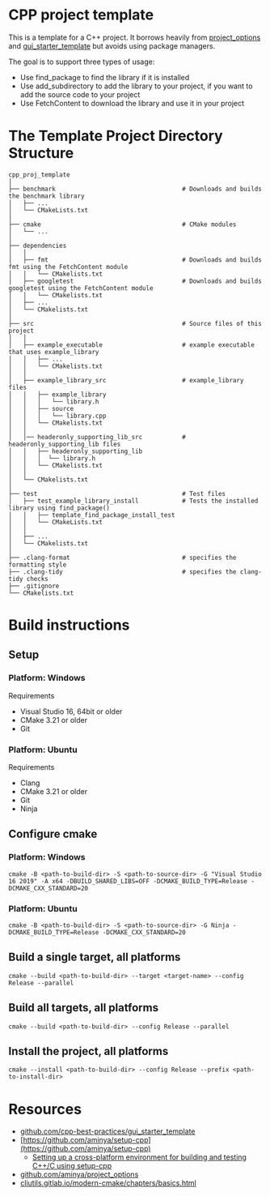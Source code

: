 ﻿# CPP project template

This is a template for a C++ project. It borrows heavily
from [project_options](https://github.com/aminya/project_options) and
[gui_starter_template](https://github.com/cpp-best-practices/gui_starter_template) but avoids using package
managers.

The goal is to support three types of usage:

* Use find_package to find the library if it is installed
* Use add_subdirectory to add the library to your project, if you want to add the source code to your project
* Use FetchContent to download the library and use it in your project

# The Template Project Directory Structure

    cpp_proj_template
    │   
    ├── benchmark                                   # Downloads and builds the benchmark library
    │   ├── ...
    │   └── CMakeLists.txt
    │      
    ├── cmake                                       # CMake modules
    │   └── ...
    │                                
    ├── dependencies
    │   │                                
    │   ├── fmt                                     # Downloads and builds fmt using the FetchContent module
    │   │   └── CMakelists.txt
    │   ├── googletest                              # Downloads and builds googletest using the FetchContent module
    │   │   └── CMakelists.txt
    │   ├── ...
    │   └── CMakelists.txt
    │
    ├── src                                         # Source files of this project
    │   │
    │   ├── example_executable                      # example executable that uses example_library
    │   │   ├── ...
    │   │   └── CMakelists.txt
    │   │
    │   ├── example_library_src                     # example_library files
    │   │   ├── example_library             
    │   │   │   └── library.h      
    │   │   ├── source                      
    │   │   │   └── library.cpp
    │   │   └── CMakelists.txt
    │   │
    │   │── headeronly_supporting_lib_src           # headeronly_supporting_lib files
    │   │   ├── headeronly_supporting_lib   
    │   │   │  └── library.h
    │   │   └── CMakelists.txt  
    │   │
    │   └── CMakelists.txt     
    │
    ├── test                                        # Test files
    │   ├── test_example_library_install            # Tests the installed library using find_package()
    │   │   ├── template_find_package_install_test  
    │   │   └── CMakeLists.txt
    │   │
    │   ├── ...
    │   └── CMakelists.txt
    │
    ├── .clang-format                               # specifies the formatting style
    ├── .clang-tidy                                 # specifies the clang-tidy checks    
    ├── .gitignore                          
    └── CMakelists.txt

# Build instructions

## Setup

### Platform: Windows

Requirements

- Visual Studio 16, 64bit or older
- CMake 3.21 or older
- Git

### Platform: Ubuntu

Requirements

- Clang
- CMake 3.21 or older
- Git
- Ninja

## Configure cmake

### Platform: Windows

```
cmake -B <path-to-build-dir> -S <path-to-source-dir> -G "Visual Studio 16 2019" -A x64 -DBUILD_SHARED_LIBS=OFF -DCMAKE_BUILD_TYPE=Release -DCMAKE_CXX_STANDARD=20
```

### Platform: Ubuntu

```
cmake -B <path-to-build-dir> -S <path-to-source-dir> -G Ninja -DCMAKE_BUILD_TYPE=Release -DCMAKE_CXX_STANDARD=20
```

## Build a single target, all platforms

```
cmake --build <path-to-build-dir> --target <target-name> --config Release --parallel
```

## Build all targets, all platforms

```
cmake --build <path-to-build-dir> --config Release --parallel
```

## Install the project, all platforms

```
cmake --install <path-to-build-dir> --config Release --prefix <path-to-install-dir>
```

# Resources

* [github.com/cpp-best-practices/gui_starter_template](https://github.com/cpp-best-practices/gui_starter_template)
* [https://github.com/aminya/setup-cpp](https://github.com/aminya/setup-cpp)
    * [Setting up a cross-platform environment for building and testing C++/C using setup-cpp](https://dev.to/aminya/setup-cpp-3ia4)
* [github.com/aminya/project_options](https://github.com/aminya/project_options)
* [cliutils.gitlab.io/modern-cmake/chapters/basics.html](https://cliutils.gitlab.io/modern-cmake/chapters/basics.html)